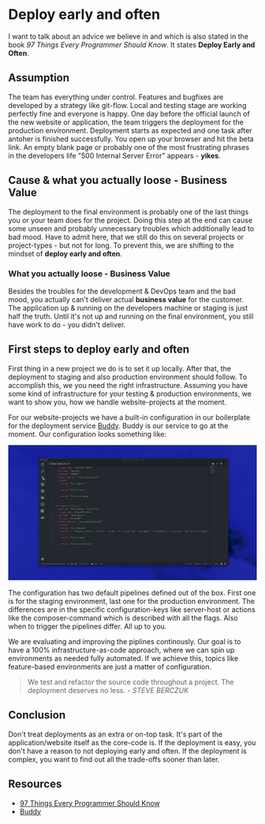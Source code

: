 # Deploy early and often

I want to talk about an advice we believe in and which is also stated in the book *97 Things Every Programmer Should Know*. It states **Deploy Early and Often**.

## Assumption

The team has everything under control. Features and bugfixes are developed by a strategy like git-flow. Local and testing stage are working perfectly fine and everyone is happy. One day before the official launch of the new website or application, the team triggers the deployment for the production environment. Deployment starts as expected and one task after antoher is finished successfully. You open up your browser and hit the beta link. An empty blank page or probably one of the most frustrating phrases in the developers life "500 Internal Server Error" appears - **yikes**.

## Cause & what you actually loose - Business Value

The deployment to the final environment is probably one of the last things you or your team does for the project. Doing this step at the end can cause some unseen and probably unnecessary troubles which additionally lead to bad mood. Have to admit here, that we still do this on several projects or project-types - but not for long. To prevent this, we are shifting to the mindset of **deploy early and often**.

### What you actually loose - Business Value

Besides the troubles for the development & DevOps team and the bad mood, you actually can't deliver actual **business value** for the customer. The application up & running on the developers machine or staging is just half the truth. Until it's not up and running on the final environment, you still have work to do - you didn't deliver.

## First steps to deploy early and often

First thing in a new project we do is to set it up locally. After that, the deployment to staging and also production environment should follow. To accomplish this, we you need the right infrastructure. Assuming you have some kind of infrastructure for your testing & production environments, we want to show you, how we handle website-projects at the moment.

For our website-projects we have a built-in configuration in our boilerplate for the deployment service [Buddy](https://buddy.works/). Buddy is our service to go at the moment. Our configuration looks something like:

![Example Configuration][example-configuration-buddy]

The configuration has two default pipelines defined out of the box. First one is for the staging environment, last one for the production environment. The differences are in the specific configuration-keys like server-host or actions like the composer-command which is described with all the flags. Also when to trigger the pipelines differ. All up to you.

We are evaluating and improving the piplines continously. Our goal is to have a 100% infrastructure-as-code approach, where we can spin up environments as needed fully automated. If we achieve this, topics like feature-based environments are just a matter of configuration.

> We test and refactor the source code throughout a project. The deployment deserves no less. - *STEVE BERCZUK*

## Conclusion

Don't treat deployments as an extra or on-top task. It's part of the application/website itself as the core-code is. If the deployment is easy, you don't have a reason to not deploying early and often. If the deployment is complex, you want to find out all the trade-offs sooner than later.

## Resources

+ [97 Things Every Programmer Should Know](https://www.amazon.de/Things-Every-Programmer-Should-Know/dp/0596809484)
+ [Buddy](https://www.buddy.works)

[example-configuration-buddy]: example-config.png "Example configuration buddy"